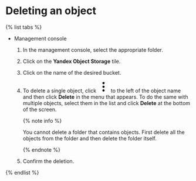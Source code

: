 # Deleting an object

{% list tabs %}

- Management console
  
  1. In the management console, select the appropriate folder.
  
  1. Click on the **Yandex Object Storage** tile.
  
  1. Click on the name of the desired bucket.
  
  1. To delete a single object, click ![image](../../../_assets/vertical-ellipsis.svg) to the left of the object name and then click **Delete** in the menu that appears.
  To do the same with multiple objects, select them in the list and click **Delete** at the bottom of the screen.
  
      {% note info %}

      You cannot delete a folder that contains objects. First delete all the objects from the folder and then delete the folder itself.

      {% endnote %}
  
  1. Confirm the deletion.
  
{% endlist %}

